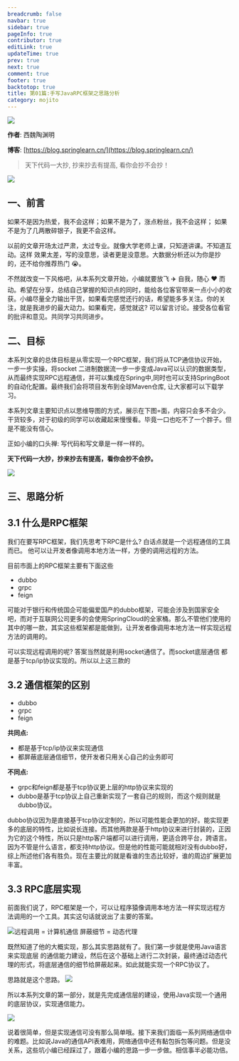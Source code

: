 ```yaml
---
breadcrumb: false
navbar: true
sidebar: true
pageInfo: true
contributor: true
editLink: true
updateTime: true
prev: true
next: true
comment: true
footer: true
backtotop: true
title: 第01篇:手写JavaRPC框架之思路分析
category: mojito
---
```


![](https://img.springlearn.cn/blog/8d93a4aaf770ccc367e4bcc40513ff1b.png)

**作者**: 西魏陶渊明

**博客**: [https://blog.springlearn.cn/](https://blog.springlearn.cn/)

>天下代码一大抄, 抄来抄去有提高, 看你会抄不会抄！

![](https://img-blog.csdnimg.cn/img_convert/10e3b1ba78ed2cd6afb33928df91a52f.gif)


## 一、前言
如果不是因为热爱，我不会这样；如果不是为了，涨点粉丝，我不会这样；
如果不是为了几两散碎银子，我更不会这样。

以前的文章开场太过严肃，太过专业。就像大学老师上课，只知道讲课。不知道互动。这样
效果太差，写的没意思，读者更是没意思。大数据分析还以为你是抄的，还不给你推荐热门 😭。

不然就改变一下风格吧，从本系列文章开始，小编就要放飞 ✈️ 自我，随心 ❤️ 而动。希望在分享，总结自己掌握的知识点的同时，能给各位客官带来一点小小的收获。小编尽量全力输出干货，如果看完感觉还行的话，希望能多多关注。你的关注，就是我进步的最大动力。如果看完，感觉就这? 可以留言讨论。接受各位看官的批评和意见。共同学习共同进步。


## 二、目标

本系列文章的总体目标是从零实现一个RPC框架，我们将从TCP通信协议开始，
一步一步实操，将socket 二进制数据流一步一步变成Java可以认识的数据类型，
从而最终实现RPC远程通信，并可以集成在Spring中,同时也可以支持SpringBoot的自动化配置。最终我们会将项目发布到全球Maven仓库, 让大家都可以下载学习。

本系列文章主要知识点以思维导图的方式，展示在下图=面，内容只会多不会少。干货较多，对于初级的同学可以收藏起来慢慢看。毕竟一口也吃不了一个胖子。但是不能没有信心。

正如小编的口头禅: 写代码和写文章是一样一样的。

**天下代码一大抄，抄来抄去有提高，看你会抄不会抄。**

![](https://img.springlearn.cn/blog/7bdbd93d0e2d1b9bd0c150e119ae665a.png)

## 三、思路分析


## 3.1 什么是RPC框架
我们在要写RPC框架，我们先思考下RPC是什么? 白话点就是一个远程通信的工具而已。
他可以让开发者像调用本地方法一样，方便的调用远程的方法。

目前市面上的RPC框架主要有下面这些

- dubbo
- grpc
- feign

可能对于银行和传统国企可能偏爱国产的dubbo框架，可能会涉及到国家安全吧，而对于互联网公司更多的会使用SpringCloud的全家桶。那么不管他们使用的其中的哪一款，其实这些框架都是能做到，让开发者像调用本地方法一样实现远程方法的调用的。

可以实现远程调用的呢? 答案当然就是利用socket通信了。而socket底层通信
都是基于tcp/ip协议实现的。所以以上这三款的


## 3.2  通信框架的区别
- dubbo
- grpc
- feign


**共同点:**
- 都是基于tcp/ip协议来实现通信
- 都屏蔽底层通信细节，使开发者只用关心自己的业务即可

**不同点:**
- grpc和feign都是基于tcp协议更上层的http协议来实现的
- dubbo是基于tcp协议上自己重新实现了一套自己的规则，而这个规则就是dubbo协议。


dubbo协议因为是直接基于tcp协议定制的，所以可能性能会更加的好。能实现更多的底层的特性，比如说长连接。而其他两款是基于http协议来进行封装的，正因为它的这个特性，所以只是http客户端都可以进行调用，更适合跨平台，跨语言。因为不管是什么语言，都支持http协议。但是他的性能可能就相对没有dubbo好，综上所述他们各有胜负。现在主要比的就是看谁的生态比较好，谁的周边扩展更加丰富。


## 3.3 RPC底层实现

前面我们说了，RPC框架是一个，可以让程序猿像调用本地方法一样实现远程方法调用的一个工具。其实这句话就说出了主要的答案。

![远程调用 = 计算机通信
屏蔽细节 = 动态代理](https://img.springlearn.cn/blog/7f72d53f64e4181913a662abc2b37143.png)




既然知道了他的大概实现，那么其实思路就有了。我们第一步就是使用Java语言来实现底层
的通信能力建设，然后在这个基础上进行二次封装，最终通过动态代理的形式，将底层通信的细节给屏蔽起来。如此就能实现一个RPC协议了。

思路就是这个思路。
![](https://img.springlearn.cn/blog/e9c48572c567ba6fdd6a5a3fbe603f24.png)

所以本系列文章的第一部分，就是先完成通信层的建设，使用Java实现一个通用的底层协议，实现通信能力。

![](https://img.springlearn.cn/blog/07fa03c0a8f866bb365cb43e85b05317.png)

说着很简单，但是实现通信可没有那么简单哦。接下来我们面临一系列网络通信中的难题。比如说Java的通信API表难用，网络通信中还有黏包拆包等问题。但是没关系，这些坑小编已经踩过了，跟着小编的思路一步一步做。相信事半必能功倍。


